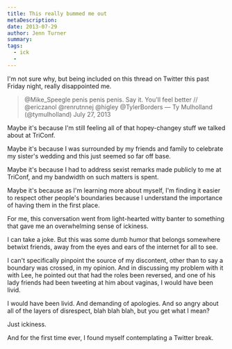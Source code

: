 ```yaml
---
title: This really bummed me out
metaDescription: 
date: 2013-07-29
author: Jenn Turner
summary: 
tags:
  - ick
  - 
---
```


I'm not sure why, but being included on this thread on Twitter this past Friday night, really disappointed me.

> @Mike_Speegle penis penis penis. Say it. You'll feel better // @ericzanol @renrutnnej @higley @TylerBorders
— Ty Mulholland (@tymulholland) July 27, 2013

Maybe it's because I'm still feeling all of that hopey-changey stuff we talked about at TriConf.

Maybe it's because I was surrounded by my friends and family to celebrate my sister's wedding and this just seemed so far off base. 

Maybe it's because I had to address sexist remarks made publicly to me at TriConf, and my bandwidth on such matters is spent. 

Maybe it's because as I'm learning more about myself, I'm finding it easier to respect other people's boundaries because I understand the importance of having them in the first place.

For me, this conversation went from light-hearted witty banter to something that gave me an overwhelming sense of ickiness.  

I can take a joke. But this was some dumb humor that belongs somewhere betwixt friends, away from the eyes and ears of the internet for all to see.

I can't specifically pinpoint the source of my discontent, other than to say a boundary was crossed, in my opinion. And in discussing my problem with it with Lee, he pointed out that had the roles been reversed, and one of his lady friends had been tweeting at him about vaginas, I would have been livid.

I would have been livid. And demanding of apologies. And so angry about all of the layers of disrespect, blah blah blah, but you get what I mean?

Just ickiness. 

And for the first time ever, I found myself contemplating a Twitter break. 